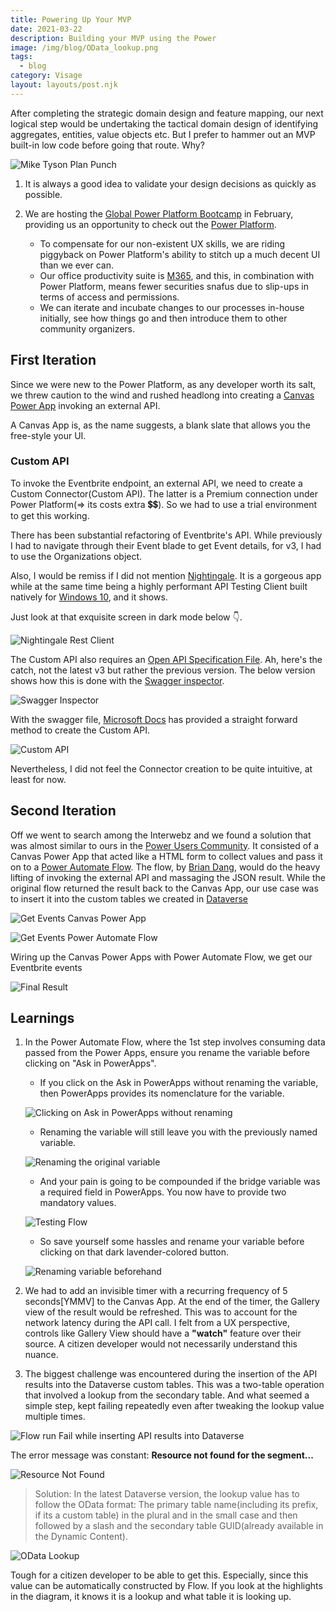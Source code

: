 ```yaml
---
title: Powering Up Your MVP
date: 2021-03-22
description: Building your MVP using the Power
image: /img/blog/OData_lookup.png
tags:
  - blog
category: Visage
layout: layouts/post.njk
---
```


After completing the strategic domain design and feature mapping, our next logical step would be undertaking the tactical domain design of identifying aggregates, entities, value objects etc. But I prefer to hammer out an MVP built-in low code before going that route. Why?

![Mike Tyson Plan Punch](../img/blog/Tyson_Plan_Mouth.jpg)

1. It is always a good idea to validate your design decisions as quickly as possible.

1. We are hosting the [Global Power Platform Bootcamp](https://twitter.com/hackmum/status/1362081566177034245) in February, providing us an opportunity to check out the [Power Platform](https://powerplatform.microsoft.com/?WT.mc_id=BA-MVP-5003041).
   * To compensate for our non-existent UX skills, we are riding piggyback on Power Platform's ability to stitch up a much decent UI than we ever can.
   * Our office productivity suite is [M365](https://www.microsoft.com/en-in/microsoft-365), and this, in combination with Power Platform, means fewer securities snafus due to slip-ups in terms of access and permissions.
   * We can iterate and incubate changes to our processes in-house initially, see how things go and then introduce them to other community organizers.

## First Iteration

Since we were new to the Power Platform, as any developer worth its salt, we threw caution to the wind and rushed headlong into creating a [Canvas Power App](https://docs.microsoft.com/en-us/powerapps/maker/canvas-apps/getting-started/?WT.mc_id=BA-MVP-5003041) invoking an external API.

A Canvas App is, as the name suggests, a blank slate that allows you the free-style your UI.

### Custom API

To invoke the Eventbrite endpoint, an external API, we need to create a Custom Connector(Custom API). The latter is a Premium connection under Power Platform(=> its costs extra 💲💲). So we had to use a trial environment to get this working.

There has been substantial refactoring of Eventbrite's API. While previously I had to navigate through their Event blade to get Event details, for v3, I had to use the Organizations object.

Also, I would be remiss if I did not mention [Nightingale](https://nightingale.rest/). It is a gorgeous app while at the same time being a highly performant API Testing Client built natively for [Windows 10](https://www.microsoft.com/en-in/windows/get-windows-10/?WT.mc_id=BA-MVP-5003041), and it shows.

Just look at that exquisite screen in dark mode below 👇.

![Nightingale Rest Client](../img/blog/Nightingale_Rest_Client.png)

The Custom API also requires an [Open API Specification File]( https://swagger.io/specification/). Ah, here's the catch, not the latest v3 but rather the previous version. The below version shows how this is done with the
[Swagger inspector](https://swagger.io/tools/swagger-inspector/).

![Swagger Inspector](../img/blog/Swagger_Inspector.png)

With the swagger file, [Microsoft Docs](https://docs.microsoft.com/en-us/connectors/custom-connectors/define-openapi-definition/?WT.mc_id=BA-MVP-5003041) has provided a straight forward method to create the Custom API.

![Custom API](../img/blog/Custom_API_Connector.png)

Nevertheless, I did not feel the Connector creation to be quite intuitive, at least for now.

## Second Iteration

Off we went to search among the Interwebz and we found a solution that was almost similar to ours in the [Power Users Community](https://powerusers.microsoft.com/t5/Power-Automate-Cookbook/Edu-Simplify-Google-Books-API/?WT.mc_id=BA-MVP-5003041). It consisted of a Canvas Power App that acted like a HTML form to collect values and pass it on to a [Power Automate Flow](https://flow.microsoft.com/?WT.mc_id=BA-MVP-5003041). The flow, by [Brian Dang](https://twitter.com/mrdang), would do the heavy lifting of invoking the external API and massaging the JSON result. While the original flow returned the result back to the Canvas App, our use case was to insert it into the custom tables we created in [Dataverse](https://docs.microsoft.com/en-us/powerapps/maker/data-platform/data-platform-intro/?WT.mc_id=BA-MVP-5003041)

![Get Events Canvas Power App](../img/blog/GetEvents_Canvas_App.png)

![Get Events Power Automate Flow](../img/blog/GetEvents_Flow.png)

Wiring up the Canvas Power Apps with Power Automate Flow, we get our Eventbrite events

![Final Result](../img/blog/FinalResultPowerApps.png)

## Learnings

1. In the Power Automate Flow, where the 1st step involves consuming data passed from the Power Apps, ensure you rename the variable before clicking on "Ask in PowerApps".

   * If you click on the Ask in PowerApps without renaming the variable, then PowerApps provides its nomenclature for the variable.

   ![Clicking on Ask in PowerApps without renaming](../img/blog/Initial_AskinPowerApps.png)

   * Renaming the variable will still leave you with the previously named variable.

   ![Renaming the original variable](../img/blog/RenameVariable_AskInPowerApps.png)

   * And your pain is going to be compounded if the bridge variable was a required field in PowerApps. You now have to provide two mandatory values.

   ![Testing Flow](../img/blog/Test_Flow.png)

   * So save yourself some hassles and rename your variable before clicking on that dark lavender-colored button.

   ![Renaming variable beforehand](../img/blog/HappyFlow_AskInPowerApps.png)

2. We had to add an invisible timer with a recurring frequency of 5 seconds[YMMV] to the Canvas App. At the end of the timer, the Gallery view of the result would be refreshed. This was to account for the network latency during the API call. I felt from a UX perspective, controls like Gallery View should have a **"watch"** feature over their source. A citizen developer would not necessarily understand this nuance.

3. The biggest challenge was encountered during the insertion of the API results into the Dataverse custom tables. This was a two-table operation that involved a lookup from the secondary table. And what seemed a simple step, kept failing repeatedly even after tweaking the lookup value multiple times.

![Flow run Fail while inserting API results into Dataverse](../img/blog/Flow_Run_Fail.png)

The error message was constant: **Resource not found for the segment...**

![Resource Not Found](../img/blog/Resource_Not_Found.png)

> Solution: In the latest Dataverse version, the lookup value has to follow the OData format: The primary table name(including its prefix, if its a custom table) in the plural and in the small case and then followed by a slash and the secondary table GUID(already available in the Dynamic Content).

![OData Lookup](../img/blog/OData_lookup.png)

Tough for a citizen developer to be able to get this. Especially, since this value can be automatically constructed by Flow. If you look at the highlights in the diagram, it knows it is a lookup and what table it is looking up.
